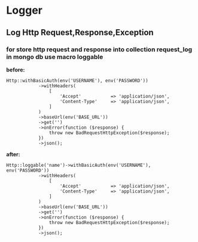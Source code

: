 # Logger 

## Log Http Request,Response,Exception
### for store http request and response into collection request_log in mongo db use macro loggable


**before:**
``` 
Http::withBasicAuth(env('USERNAME'), env('PASSWORD'))            
            ->withHeaders(
                [
                    'Accept'           => 'application/json',
                    'Content-Type'     => 'application/json',
                ]
            )
            ->baseUrl(env('BASE_URL'))
            ->get('')
            ->onError(function ($response) {
                throw new BadRequestHttpException($response);
            })
            ->json();
```
**after:**
```
Http::loggable('name')->withBasicAuth(env('USERNAME'), env('PASSWORD'))            
            ->withHeaders(
                [
                    'Accept'           => 'application/json',
                    'Content-Type'     => 'application/json',
                ]
            )
            ->baseUrl(env('BASE_URL'))
            ->get('')
            ->onError(function ($response) {
                throw new BadRequestHttpException($response);
            })
            ->json();
```
